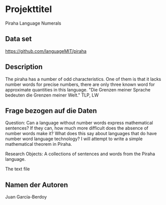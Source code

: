 # Projekttitel

Piraha Language Numerals

## Data set

https://github.com/languageMIT/piraha

## Description
The piraha has a number of odd characteristics. One of them is that it lacks number words for precise numbers, there are
only three known word for approximate quantities in this language.
"Die Grenzen meiner Sprache bedeuten die Grenzen meiner Welt." TLP, LW

## Frage bezogen auf die Daten

Question: Can a language without number words express mathematical sentences? If they can, how much more difficult 
does the absence of number words make it? What does this say about languages that do have number word language technology?
I will attempt to write a simple mathematical theorem in Piraha. 

Research Objects: A collections of sentences and words from the Piraha language. 




 The text file 


## Namen der Autoren
Juan García-Berdoy
